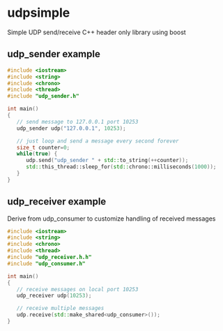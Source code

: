 # udpsimple
Simple UDP send/receive C++ header only library using boost

## udp_sender example
```cpp
#include <iostream>
#include <string>
#include <chrono>
#include <thread>
#include "udp_sender.h"

int main()
{
   // send message to 127.0.0.1 port 10253
   udp_sender udp("127.0.0.1", 10253);

   // just loop and send a message every second forever
   size_t counter=0;
   while(true) {
      udp.send("udp_sender " + std::to_string(++counter));
      std::this_thread::sleep_for(std::chrono::milliseconds(1000));
   }
}
```


## udp_receiver example

Derive from udp_consumer to customize handling of received messages
```cpp
#include <iostream>
#include <string>
#include <chrono>
#include <thread>
#include "udp_receiver.h.h"
#include "udp_consumer.h"

int main()
{
   // receive messages on local port 10253
   udp_receiver udp(10253);

   // receive multiple messages
   udp.receive(std::make_shared<udp_consumer>());
}
```
